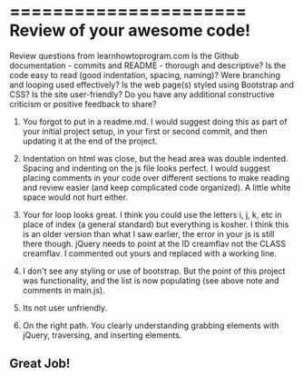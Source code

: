 ======================
Review of your awesome code!
======================

Review questions from learnhowtoprogram.com
Is the Github documentation - commits and README - thorough and descriptive?
Is the code easy to read (good indentation, spacing, naming)?
Were branching and looping used effectively?
Is the web page(s) styled using Bootstrap and CSS?
Is the site user-friendly?
Do you have any additional constructive criticism or positive feedback to share?

1. You forgot to put in a readme.md. I would suggest doing this as part of your initial project setup, in your first or second commit, and then updating it at the end of the project.

2. Indentation on html was close, but the head area was double indented. Spacing and indenting on the js file looks perfect. I would suggest placing comments in your code over different sections to make reading and review easier (and keep complicated code organized). A little white space would not hurt either.

3. Your for loop looks great. I think you could use the letters i, j, k, etc in place of index (a general standard) but everything is kosher. I think this is an older version than what I saw earlier, the error in your js is still there though. jQuery needs to point at the ID creamflav not the CLASS creamflav. I commented out yours and replaced with a working line.

4. I don't see any styling or use of bootstrap. But the point of this project was functionality, and the list is now populating (see above note and comments in main.js).

5. Its not user unfriendly.

6. On the right path. You clearly understanding grabbing elements with jQuery, traversing, and inserting elements.

## Great Job!
